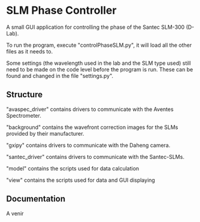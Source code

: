# SLM Phase Controller
A small GUI application for controlling the phase of the Santec SLM-300 (D-Lab).

To run the program, execute "controlPhaseSLM.py", it will load all the other files as it needs to.

Some settings (the wavelength used in the lab and the SLM type used) still need to be made on the code level before the program is run.
These can be found and changed in the file "settings.py".

## Structure

"avaspec_driver" contains drivers to communicate with the Aventes Spectrometer.

"background" contains the wavefront correction images for the SLMs provided by their manufacturer.

"gxipy" contains drivers to communicate with the Daheng camera.

"santec_driver" contains drivers to communicate with the Santec-SLMs.

"model" contains the scripts used for data calculation

"view" contains the scripts used for data and GUI displaying

## Documentation

A venir
